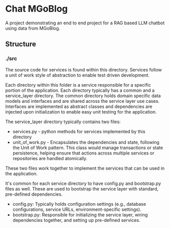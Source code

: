 # Chat MGoBlog

A project demonstrating an end to end project for a RAG based LLM chatbot using data from MGoBlog.

## Structure

### ./src

The source code for services is found within this directory. Services follow a unit of work style of abstraction to enable test driven development. 

Each directory within this folder is a service responsible for a specific portion of the application. Each directory typically has a common and a service_layer directory. The common directory holds domain specific data models and interfaces and are shared across the service layer use cases. Interfaces are implemented as abstract classes and dependencies are injected upon initialization to enable easy unit testing for the application.

The service_layer directory typically contains two files:

- services.py - python methods for services implemented by this directory
- unit_of_work.py - Encapsulates the dependencies and state, following the Unit of Work pattern. This class would manage transactions or state persistence, helping ensure that actions across multiple services or repositories are handled atomically.

These two files work together to implement the services that can be used in the application.

It's common for each service directory to have config.py and bootstrap.py files as well. These are used to bootstrap the service layer with standard, pre-defined dependencies. 

- config.py: Typically holds configuration settings (e.g., database configurations, service URLs, environment-specific settings).
- bootstrap.py: Responsible for initializing the service layer, wiring dependencies together, and setting up pre-defined services.
